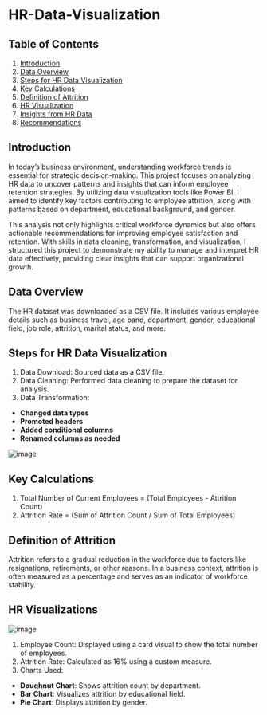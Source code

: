 # HR-Data-Visualization

## Table of Contents 
1. [Introduction](introduction)
2. [Data Overview](dataoverview)
3. [Steps for HR Data Visualization](stepsforhrdatavisualization)
4. [Key Calculations](keycalculations)
5. [Definition of Attrition](definitionofattrition)
6. [HR Visualization](hrvisualization)
7. [Insights from HR Data](insightsfromhrdata)
8. [Recommendations](recommendations)

## Introduction
In today’s business environment, understanding workforce trends is essential for strategic decision-making. This project focuses on analyzing HR data to uncover patterns and insights that can inform employee retention strategies. By utilizing data visualization tools like Power BI, I aimed to identify key factors contributing to employee attrition, along with patterns based on department, educational background, and gender.

This analysis not only highlights critical workforce dynamics but also offers actionable recommendations for improving employee satisfaction and retention. With skills in data cleaning, transformation, and visualization, I structured this project to demonstrate my ability to manage and interpret HR data effectively, providing clear insights that can support organizational growth.

## Data Overview
The HR dataset was downloaded as a CSV file. It includes various employee details such as business travel, age band, department, gender, educational field, job role, attrition, marital status, and more.

## Steps for HR Data Visualization
1. Data Download: Sourced data as a CSV file.
2. Data Cleaning: Performed data cleaning to prepare the dataset for analysis.
3. Data Transformation:
-  **Changed data types**
-  **Promoted headers**
-  **Added conditional columns**
-  **Renamed columns as needed**
  
![image](https://github.com/user-attachments/assets/91a0cd14-490b-4d16-a322-624bf3164562)

## Key Calculations

1. Total Number of Current Employees = (Total Employees - Attrition Count)
2. Attrition Rate = (Sum of Attrition Count / Sum of Total Employees)

## Definition of Attrition

Attrition refers to a gradual reduction in the workforce due to factors like resignations, retirements, or other reasons. In a business context, attrition is often measured as a percentage and serves as an indicator of workforce stability.

## HR Visualizations

![image](https://github.com/user-attachments/assets/e4e8fbb7-43ac-4be0-b228-7c83d416a4fa)

1. Employee Count: Displayed using a card visual to show the total number of employees.
2. Attrition Rate: Calculated as 16% using a custom measure.
3. Charts Used:
- **Doughnut Chart**: Shows attrition count by department.
- **Bar Chart**: Visualizes attrition by educational field.
- **Pie Chart**: Displays attrition by gender.

